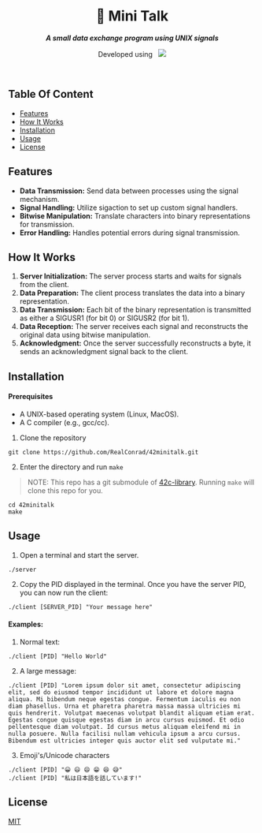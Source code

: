 <div align="center">
  <h1>
    📗 Mini Talk
  </h1>
  <p>
    <b><i>A small data exchange program using UNIX signals</i></b>
  </p>
  <p>
    Developed using&nbsp&nbsp
    <a href="https://skillicons.dev">
      <img src="https://skillicons.dev/icons?i=c,vscode,git" />
    </a>
  </p>
</div>

<br />

## Table Of Content
- [Features](#features)
- [How It Works](#how-it-works)
- [Installation](#installation)
- [Usage](#usage)
- [License](#license)

## Features
- **Data Transmission:** Send data between processes using the signal mechanism.
- **Signal Handling:** Utilize sigaction to set up custom signal handlers.
- **Bitwise Manipulation:** Translate characters into binary representations for transmission.
- **Error Handling:** Handles potential errors during signal transmission.

## How It Works
1. **Server Initialization:** The server process starts and waits for signals from the client.
2. **Data Preparation:** The client process translates the data into a binary representation.
3. **Data Transmission:** Each bit of the binary representation is transmitted as either a SIGUSR1 (for bit 0) or SIGUSR2 (for bit 1).
4. **Data Reception:** The server receives each signal and reconstructs the original data using bitwise manipulation.
5. **Acknowledgment:** Once the server successfully reconstructs a byte, it sends an acknowledgment signal back to the client.

## Installation
#### Prerequisites
- A UNIX-based operating system (Linux, MacOS).
- A C compiler (e.g., gcc/cc).

1. Clone the repository
```shell
git clone https://github.com/RealConrad/42minitalk.git
```
2. Enter the directory and run `make`
> NOTE: This repo has a git submodule of [42c-library](https://github.com/RealConrad/42c-library). Running `make` will clone this repo for you.
```shell
cd 42minitalk
make
```

## Usage
1. Open a terminal and start the server.
```shell
./server
```
2. Copy the PID displayed in the terminal. Once you have the server PID, you can now run the client:
```shell
./client [SERVER_PID] "Your message here"
```

#### Examples:
1. Normal text:
```shell
./client [PID] "Hello World"
```
2. A large message:
```shell
./client [PID] "Lorem ipsum dolor sit amet, consectetur adipiscing elit, sed do eiusmod tempor incididunt ut labore et dolore magna aliqua. Mi bibendum neque egestas congue. Fermentum iaculis eu non diam phasellus. Urna et pharetra pharetra massa massa ultricies mi quis hendrerit. Volutpat maecenas volutpat blandit aliquam etiam erat. Egestas congue quisque egestas diam in arcu cursus euismod. Et odio pellentesque diam volutpat. Id cursus metus aliquam eleifend mi in nulla posuere. Nulla facilisi nullam vehicula ipsum a arcu cursus. Bibendum est ultricies integer quis auctor elit sed vulputate mi."
```

3. Emoji's/Unicode characters
```shell
./client [PID] "😀 😃 😄 😁 😆 😅"
./client [PID] "私は日本語を話しています!"
```

## License
[MIT](https://choosealicense.com/licenses/mit/)

